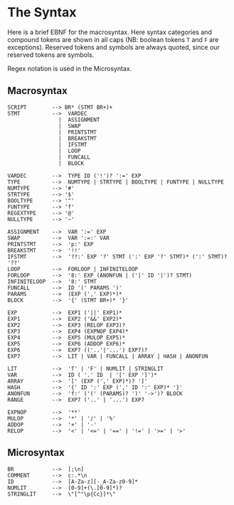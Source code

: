 The Syntax
==========

Here is a brief EBNF for the macrosyntax.  Here syntax categories and compound tokens are shown in all 
caps (NB: boolean tokens `T` and `F` are exceptions). Reserved tokens and symbols are always quoted, 
since our reserved tokens are symbols.  

Regex notation is used in the Microsyntax.

Macrosyntax
-----------

    SCRIPT        --> BR* (STMT BR+)+
    STMT          -->  VARDEC 
                    |  ASSIGNMENT
                    |  SWAP
                    |  PRINTSTMT
                    |  BREAKSTMT
                    |  IFSTMT
                    |  LOOP
                    |  FUNCALL
                    |  BLOCK
    
    VARDEC        -->  TYPE ID ('!')? ':=' EXP 
    TYPE          -->  NUMTYPE | STRTYPE | BOOLTYPE | FUNTYPE | NULLTYPE
    NUMTYPE       --> '#'
    STRTYPE       --> '$'
    BOOLTYPE      --> '^'
    FUNTYPE       --> 'f'
    REGEXTYPE     --> '@'
    NULLTYPE      --> '~'
    
    ASSIGNMENT    -->  VAR ':=' EXP
    SWAP          -->  VAR ':=:' VAR
    PRINTSTMT     -->  'p:' EXP
    BREAKSTMT     -->  '!!' 
    IFSTMT        -->  '??:' EXP '?' STMT (':' EXP '?' STMT)* (':' STMT)? '??' 
    LOOP          -->  FORLOOP | INFINITELOOP
    FORLOOP       -->  '8:' EXP (ANONFUN | ('|' ID '|')? STMT)
    INFINITELOOP  -->  '8:' STMT
    FUNCALL       -->  ID '(' PARAMS ')'
    PARAMS        -->  (EXP (',' EXP)*)*
    BLOCK         -->  '{' (STMT BR+)* '}'
        
    EXP           -->  EXP1 ('||' EXP1)*
    EXP1          -->  EXP2 ('&&' EXP2)* 
    EXP2          -->  EXP3 (RELOP EXP3)?
    EXP3          -->  EXP4 (EXPNOP EXP4)*
    EXP4          -->  EXP5 (MULOP EXP5)*
    EXP5          -->  EXP6 (ADDOP EXP6)*
    EXP6          -->  EXP7 (('..'|'...') EXP7)?
    EXP7          -->  LIT | VAR | FUNCALL | ARRAY | HASH | ANONFUN
    
    LIT           -->  'T' | 'F' | NUMLIT | STRINGLIT
    VAR           -->  ID ( '.' ID  | '[' EXP ']')*
    ARRAY         -->  '[' (EXP (',' EXP)*)? ']'
    HASH          -->  '{' ID ':' EXP (',' ID ':' EXP)* '}'
    ANONFUN       -->  'f:' ('(' (PARAMS)? ')' '->')? BLOCK
    RANGE         -->  EXP7 ('..' | '...') EXP7

    EXPNOP        -->  '**'
    MULOP         -->  '*' | '/' | '%' 
    ADDOP         -->  '+' | '-'
    RELOP         -->  '<' | '<=' | '==' | '!=' | '>=' | '>' 
    
Microsyntax
-----------

    BR            -->  [;\n]
    COMMENT       -->  c:.*\n
    ID            -->  [A-Za-z][-_A-Za-z0-9]*
    NUMLIT        -->  [0-9]+(\.[0-9]*)?
    STRINGLIT     -->  \"[^"\p{Cc}]*\"
